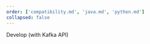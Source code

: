 ```yaml
---
order: ['compatibility.md', 'java.md', 'python.md']
collapsed: false
---
```


Develop (with Kafka API)
